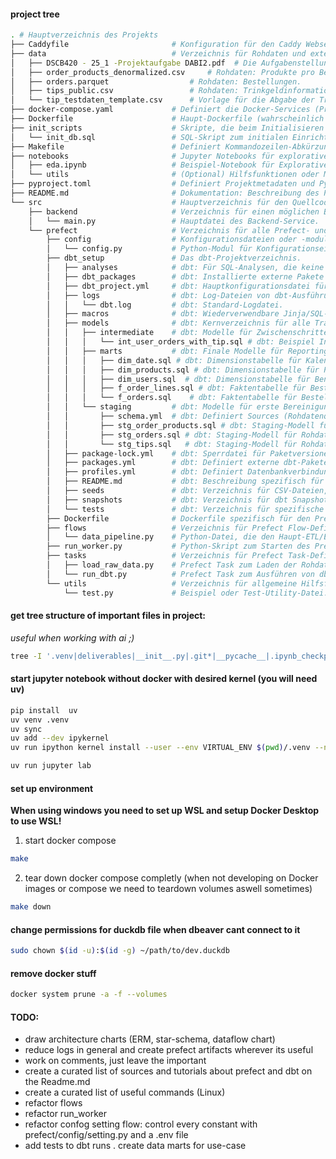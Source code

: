 #### project tree
```sh
. # Hauptverzeichnis des Projekts
├── Caddyfile                       # Konfiguration für den Caddy Webserver/Reverse Proxy (z.B. für Prefect UI, Dashboards).
├── data                            # Verzeichnis für Rohdaten und externe Dateien.
│   ├── DSCB420 - 25_1 -Projektaufgabe DABI2.pdf  # Die Aufgabenstellung des Projekts.
│   ├── order_products_denormalized.csv     # Rohdaten: Produkte pro Bestellung.
│   ├── orders.parquet                  # Rohdaten: Bestellungen.
│   ├── tips_public.csv                 # Rohdaten: Trinkgeldinformationen pro Bestellung.
│   └── tip_testdaten_template.csv      # Vorlage für die Abgabe der Trinkgeld-Vorhersagen (Aufgabe 2g).
├── docker-compose.yaml             # Definiert die Docker-Services (Prefect, Worker, DB, Caddy etc.) und deren Zusammenspiel.
├── Dockerfile                      # Haupt-Dockerfile (wahrscheinlich für einen der Services oder als Basis).
├── init_scripts                    # Skripte, die beim Initialisieren von Services ausgeführt werden (z.B. DB-Setup).
│   └── init_db.sql                 # SQL-Skript zum initialen Einrichten der Datenbank (z.B. Schema erstellen).
├── Makefile                        # Definiert Kommandozeilen-Abkürzungen (z.B. make up, make dbt-deps).
├── notebooks                       # Jupyter Notebooks für explorative Datenanalyse (EDA), Modellentwicklung, Visualisierung.
│   ├── eda.ipynb                   # Beispiel-Notebook für Explorative Datenanalyse.
│   └── utils                       # (Optional) Hilfsfunktionen oder Module für die Notebooks.
├── pyproject.toml                  # Definiert Projektmetadaten und Python-Abhängigkeiten (für Tools wie pip, uv).
├── README.md                       # Dokumentation: Beschreibung des Projekts, Setup-Anleitung etc.
└── src                             # Hauptverzeichnis für den Quellcode.
    ├── backend                     # Verzeichnis für einen möglichen Backend-Service (API?), Zweck aktuell unklar.
    │   └── main.py                 # Hauptdatei des Backend-Service.
    └── prefect                     # Verzeichnis für alle Prefect- und dbt-bezogenen Codes.
        ├── config                  # Konfigurationsdateien oder -module für Prefect/Tasks.
        │   └── config.py           # Python-Modul für Konfigurationseinstellungen.
        ├── dbt_setup               # Das dbt-Projektverzeichnis.
        │   ├── analyses            # dbt: Für SQL-Analysen, die keine Tabellen/Views erzeugen.
        │   ├── dbt_packages        # dbt: Installierte externe Pakete (z.B. dbt_utils), via 'dbt deps'.
        │   ├── dbt_project.yml     # dbt: Hauptkonfigurationsdatei für das dbt-Projekt.
        │   ├── logs                # dbt: Log-Dateien von dbt-Ausführungen.
        │   │   └── dbt.log         # dbt: Standard-Logdatei.
        │   ├── macros              # dbt: Wiederverwendbare Jinja/SQL-Makros.
        │   ├── models              # dbt: Kernverzeichnis für alle Transformationsmodelle (.sql, .py).
        │   │   ├── intermediate    # dbt: Modelle für Zwischenschritte, kombinieren oft Staging-Modelle.
        │   │   │   └── int_user_orders_with_tip.sql # dbt: Beispiel Intermediate-Modell (kombiniert Orders & Tips).
        │   │   ├── marts           # dbt: Finale Modelle für Reporting/Analyse (Data Marts), oft Fakten & Dimensionen.
        │   │   │   ├── dim_date.sql # dbt: Dimensionstabelle für Kalenderdaten.
        │   │   │   ├── dim_products.sql # dbt: Dimensionstabelle für Produkte.
        │   │   │   ├── dim_users.sql  # dbt: Dimensionstabelle für Benutzer.
        │   │   │   ├── f_order_lines.sql # dbt: Faktentabelle für Bestellpositionen.
        │   │   │   └── f_orders.sql    # dbt: Faktentabelle für Bestellungen.
        │   │   └── staging         # dbt: Modelle für erste Bereinigung der Rohdaten (1:1 Mapping, Typisierung).
        │   │       ├── schema.yml  # dbt: Definiert Sources (Rohdatenquellen) und Tests/Dokus für Staging-Modelle.
        │   │       ├── stg_order_products.sql # dbt: Staging-Modell für Rohdaten der Bestellpositionen.
        │   │       ├── stg_orders.sql # dbt: Staging-Modell für Rohdaten der Bestellungen.
        │   │       └── stg_tips.sql   # dbt: Staging-Modell für Rohdaten der Trinkgelder.
        │   ├── package-lock.yml    # dbt: Sperrdatei für Paketversionen (nach 'dbt deps').
        │   ├── packages.yml        # dbt: Definiert externe dbt-Pakete (z.B. dbt_utils).
        │   ├── profiles.yml        # dbt: Definiert Datenbankverbindungen (Targets: dev, prod etc.). Hier im Projekt.
        │   ├── README.md           # dbt: Beschreibung spezifisch für das dbt-Projekt.
        │   ├── seeds               # dbt: Verzeichnis für CSV-Dateien, die als Tabellen geladen werden sollen (Seed data).
        │   ├── snapshots           # dbt: Verzeichnis für dbt Snapshots (Historisierung von Tabellen, z.B. für SCD).
        │   └── tests               # dbt: Verzeichnis für spezifische dbt-Tests (z.B. complex assertions).
        ├── Dockerfile              # Dockerfile spezifisch für den Prefect Worker Service.
        ├── flows                   # Verzeichnis für Prefect Flow-Definitionen.
        │   └── data_pipeline.py    # Python-Datei, die den Haupt-ETL/ELT-Flow definiert.
        ├── run_worker.py           # Python-Skript zum Starten des Prefect Workers.
        ├── tasks                   # Verzeichnis für Prefect Task-Definitionen.
        │   ├── load_raw_data.py    # Prefect Task zum Laden der Rohdaten in die Datenbank.
        │   └── run_dbt.py          # Prefect Task zum Ausführen von dbt-Befehlen.
        └── utils                   # Verzeichnis für allgemeine Hilfsfunktionen/-module für Prefect-Tasks/Flows.
            └── test.py             # Beispiel oder Test-Utility-Datei.
```

#### get tree structure of important files in project:
*useful when working with ai ;)*
```sh
tree -I '.venv|deliverables|__init__.py|.git*|__pycache__|.ipynb_checkpoints|*.pyc|*.lock'
```

#### start jupyter notebook without docker with desired kernel (you will need uv)
```sh
pip install  uv
uv venv .venv
uv sync
uv add --dev ipykernel
uv run ipython kernel install --user --env VIRTUAL_ENV $(pwd)/.venv --name=dabi2

uv run jupyter lab
```

#### set up environment
**When using windows you need to set up WSL and setup Docker Desktop to use WSL!**

1. start docker compose
```sh
make
```

2. tear down docker compose completly (when not developing on Docker images or compose we need to teardown volumes aswell sometimes)
```sh
make down
```

#### change permissions for duckdb file when dbeaver cant connect to it
```sh
sudo chown $(id -u):$(id -g) ~/path/to/dev.duckdb
```

#### remove docker stuff
```sh
docker system prune -a -f --volumes
```

#### TODO:
- draw architecture charts (ERM, star-schema, dataflow chart)
- reduce logs in general and create prefect artifacts wherever its useful
- work on comments, just leave the important 
- create a curated list of sources and tutorials about prefect and dbt on the Readme.md
- create a curated list of useful commands (Linux)
- refactor flows
- refactor run_worker
- refactor confog setting flow: control every constant with prefect/config/setting.py and a .env file
- add tests to dbt runs
. create data marts for use-case
